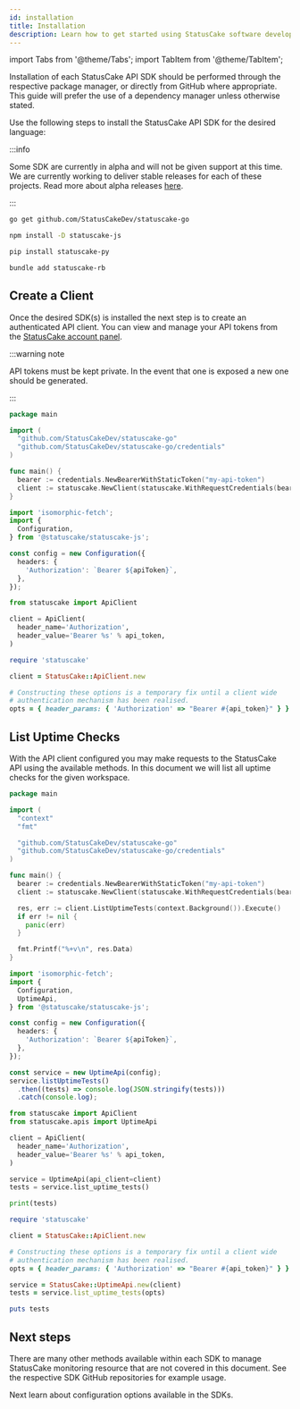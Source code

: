 ```yaml
---
id: installation
title: Installation
description: Learn how to get started using StatusCake software development kits
---
```


import Tabs from '@theme/Tabs';
import TabItem from '@theme/TabItem';

Installation of each StatusCake API SDK should be performed through the
respective package manager, or directly from GitHub where appropriate. This
guide will prefer the use of a dependency manager unless otherwise stated.

Use the following steps to install the StatusCake API SDK for the desired
language:

:::info

Some SDK are currently in alpha and will not be given support at this time. We
are currently working to deliver stable releases for each of these projects.
Read more about alpha releases [here](/guides/sdks/alpha).

:::

<Tabs groupId="languages">
  <TabItem value="go" label="Go">

```bash title="Install statuscake-go"
go get github.com/StatusCakeDev/statuscake-go
```

  </TabItem>
  <TabItem value="javascript" label="JavaScript (alpha)">

```bash title="Install statuscake-js"
npm install -D statuscake-js
```

  </TabItem>
  <TabItem value="python" label="Python (alpha)">

```bash title="Install statuscake-py"
pip install statuscake-py
```

  </TabItem>
  <TabItem value="ruby" label="Ruby (alpha)">

```bash title="Install statuscake-rb"
bundle add statuscake-rb
```

  </TabItem>
</Tabs>

## Create a Client

Once the desired SDK(s) is installed the next step is to create an authenticated
API client. You can view and manage your API tokens from the [StatusCake account
panel](https://app.statuscake.com/User.php).

:::warning note

API tokens must be kept private. In the event that one is exposed a new one
should be generated.

:::

<Tabs groupId="languages">
  <TabItem value="go" label="Go">

```go title="Create a Client" showLineNumbers
package main

import (
  "github.com/StatusCakeDev/statuscake-go"
  "github.com/StatusCakeDev/statuscake-go/credentials"
)

func main() {
  bearer := credentials.NewBearerWithStaticToken("my-api-token")
  client := statuscake.NewClient(statuscake.WithRequestCredentials(bearer))
}
```

  </TabItem>
  <TabItem value="javascript" label="JavaScript (alpha)">

```typescript title="Create a Client" showLineNumbers
import 'isomorphic-fetch';
import {
  Configuration,
} from '@statuscake/statuscake-js';

const config = new Configuration({
  headers: {
    'Authorization': `Bearer ${apiToken}`,
  },
});
```

  </TabItem>
  <TabItem value="python" label="Python (alpha)">

```python title="Create a Client" showLineNumbers
from statuscake import ApiClient

client = ApiClient(
  header_name='Authorization',
  header_value='Bearer %s' % api_token,
)
```

  </TabItem>
  <TabItem value="ruby" label="Ruby (alpha)">

```ruby title="Create a Client" showLineNumbers
require 'statuscake'

client = StatusCake::ApiClient.new

# Constructing these options is a temporary fix until a client wide
# authentication mechanism has been realised.
opts = { header_params: { 'Authorization' => "Bearer #{api_token}" } }
```

  </TabItem>
</Tabs>

## List Uptime Checks

With the API client configured you may make requests to the StatusCake API using
the available methods. In this document we will list all uptime checks for the
given workspace.

<Tabs groupId="languages">
  <TabItem value="go" label="Go">

```go title="List Uptime Checks" showLineNumbers {4-5,15-20}
package main

import (
  "context"
  "fmt"

  "github.com/StatusCakeDev/statuscake-go"
  "github.com/StatusCakeDev/statuscake-go/credentials"
)

func main() {
  bearer := credentials.NewBearerWithStaticToken("my-api-token")
  client := statuscake.NewClient(statuscake.WithRequestCredentials(bearer))

  res, err := client.ListUptimeTests(context.Background()).Execute()
  if err != nil {
    panic(err)
  }

  fmt.Printf("%+v\n", res.Data)
}
```

  </TabItem>
  <TabItem value="javascript" label="JavaScript (alpha)">

```typescript title="List Uptime Checks" showLineNumbers {4,13-16}
import 'isomorphic-fetch';
import {
  Configuration,
  UptimeApi,
} from '@statuscake/statuscake-js';

const config = new Configuration({
  headers: {
    'Authorization': `Bearer ${apiToken}`,
  },
});

const service = new UptimeApi(config);
service.listUptimeTests()
  .then((tests) => console.log(JSON.stringify(tests)))
  .catch(console.log);
```

  </TabItem>
  <TabItem value="python" label="Python (alpha)">

```python title="List Uptime Checks" showLineNumbers {2,9-12}
from statuscake import ApiClient
from statuscake.apis import UptimeApi

client = ApiClient(
  header_name='Authorization',
  header_value='Bearer %s' % api_token,
)

service = UptimeApi(api_client=client)
tests = service.list_uptime_tests()

print(tests)
```

  </TabItem>
  <TabItem value="ruby" label="Ruby (alpha)">

```ruby title="List Uptime Checks" showLineNumbers {9-12}
require 'statuscake'

client = StatusCake::ApiClient.new

# Constructing these options is a temporary fix until a client wide
# authentication mechanism has been realised.
opts = { header_params: { 'Authorization' => "Bearer #{api_token}" } }

service = StatusCake::UptimeApi.new(client)
tests = service.list_uptime_tests(opts)

puts tests
```

  </TabItem>
</Tabs>

## Next steps

There are many other methods available within each SDK to manage StatusCake
monitoring resource that are not covered in this document. See the respective
SDK GitHub repositories for example usage.

Next learn about configuration options available in the SDKs.
